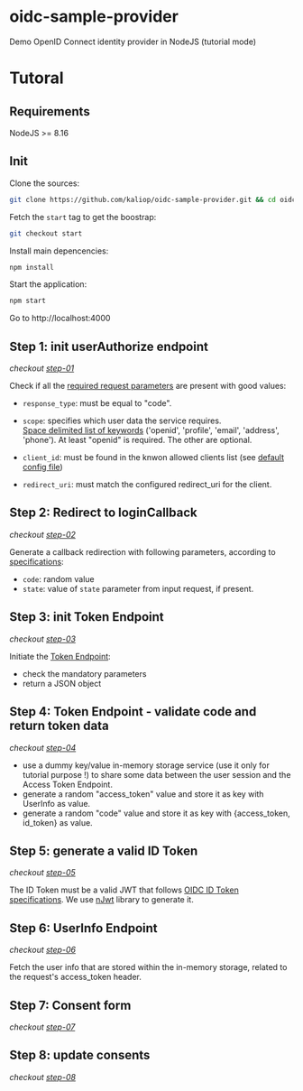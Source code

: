 # oidc-sample-provider
Demo OpenID Connect identity provider in NodeJS (tutorial mode)

# Tutoral

## Requirements

NodeJS >= 8.16

## Init

Clone the sources:
```bash
git clone https://github.com/kaliop/oidc-sample-provider.git && cd oidc-sample-provider
```

Fetch the `start` tag to get the boostrap:
```bash
git checkout start
```

Install main depencencies:
```bash
npm install
```

Start the application:
```bash
npm start
```

Go to http://localhost:4000

## Step 1: init userAuthorize endpoint

*checkout [step-01](https://github.com/kaliop/oidc-sample-provider/commit/2b6bc99dd6f934a077b55a7dab843da887bf61b9)*

Check if all the [required request parameters](https://openid.net/specs/openid-connect-core-1_0.html#AuthRequest) are present with good values:

* `response_type`: must be equal to "code".

* `scope`: specifies which user data the service requires. <br>
[Space delimited list of keywords](https://openid.net/specs/openid-connect-core-1_0.html#ScopeClaims) ('openid', 'profile', 'email', 'address', 'phone'). At least "openid" is required. The other are optional.

* `client_id`: must be found in the knwon allowed clients list (see [default config file](./config.js))

* `redirect_uri`: must match the configured redirect_uri for the client.

## Step 2: Redirect to loginCallback

*checkout [step-02](https://github.com/kaliop/oidc-sample-provider/commit/63c1966ec2ec7b4af8d08a77e116af041e8c9f4e)*

Generate a callback redirection with following parameters, according to [specifications](https://openid.net/specs/openid-connect-core-1_0.html#AuthResponse):

* `code`: random value
* `state`: value of `state` parameter from input request, if present.

## Step 3: init Token Endpoint

*checkout [step-03](https://github.com/kaliop/oidc-sample-provider/commit/d5e06f35cd40819f95bde9d8ab36f9359b30d812)*

Initiate the [Token Endpoint](https://openid.net/specs/openid-connect-core-1_0.html#TokenEndpoint):
* check the mandatory parameters
* return a JSON object

## Step 4: Token Endpoint - validate code and return token data

*checkout [step-04](https://github.com/kaliop/oidc-sample-provider/commit/fa8ba4a2dc496ac34bb85346b18a05c12c188508)*

* use a dummy key/value in-memory storage service (use it only for tutorial purpose !) to share some data between the user session and the Access Token Endpoint.
* generate a random "access_token" value and store it as key with UserInfo as value.
* generate a random "code" value and store it as key with {access_token, id_token} as value.

## Step 5: generate a valid ID Token

*checkout [step-05](https://github.com/kaliop/oidc-sample-provider/commit/707000a7d4f0f3f3b73d50461ab4a51c984dfa4f)*

The ID Token must be a valid JWT that follows [OIDC ID Token specifications](https://openid.net/specs/openid-connect-core-1_0.html#IDTokenValidation).
We use [nJwt](https://github.com/jwtk/njwt) library to generate it.

## Step 6: UserInfo Endpoint

*checkout [step-06](https://github.com/kaliop/oidc-sample-provider/commit/378e25bbd832a358f7d43b989a1c4f16e122c4a7)*

Fetch the user info that are stored within the in-memory storage, related to the request's access_token header.

## Step 7: Consent form

*checkout [step-07](https://github.com/kaliop/oidc-sample-provider/commit/e0577fee0e610c8a791494d43171dab77653cf8f)*

## Step 8: update consents

*checkout [step-08](https://github.com/kaliop/oidc-sample-provider/commit/ffb9b84914122780f4c6ac8239c0043be8378b46)*
